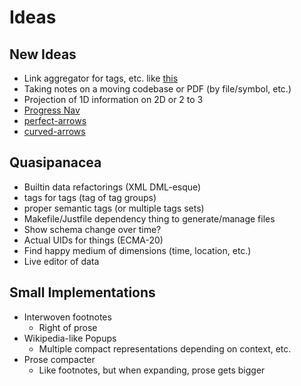 # Ideas

## New Ideas

- Link aggregator for tags, etc. like [this](https://links.tiddlywiki.org)
- Taking notes on a moving codebase or PDF (by file/symbol, etc.)
- Projection of 1D information on 2D or 2 to 3
- [Progress Nav](https://lab.hakim.se/progress-nav)
- [perfect-arrows](https://github.com/steveruizok/perfect-arrows)
- [curved-arrows](https://github.com/dragonman225/curved-arrows)

## Quasipanacea

- Builtin data refactorings (XML DML-esque)
- tags for tags (tag of tag groups)
- proper semantic tags (or multiple tags sets)
- Makefile/Justfile dependency thing to generate/manage files
- Show schema change over time?
- Actual UIDs for things (ECMA-20)
- Find happy medium of dimensions (time, location, etc.)
- Live editor of data

## Small Implementations

- Interwoven footnotes
  - Right of prose
- Wikipedia-like Popups
  - Multiple compact representations depending on context, etc.
- Prose compacter
  - Like footnotes, but when expanding, prose gets bigger
